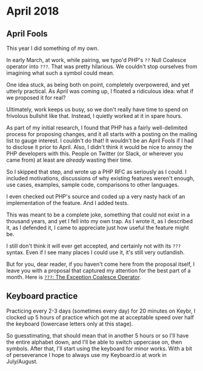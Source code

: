 # April 2018

## April Fools

This year I did something of my own.

In early March, at work, while pairing, we typo'd PHP's `??` Null Coalesce
operator into `???`. That was pretty hilarious. We couldn't stop ourselves from
imagining what such a symbol could mean.

One idea stuck, as being both on point, completely overpowered, and yet utterly
practical. As April was coming up, I floated a ridiculous idea: what if we
proposed it for real?

Ultimately, work keeps us busy, so we don't really have time to spend on
frivolous bullshit like that. Instead, I quietly worked at it in spare hours.

As part of my initial research, I found that PHP has a fairly well-delimited
process for proposing changes, and it all starts with a posting on the mailing
list to gauge interest. I couldn't do that! It wouldn't be an April Fools if I
had to disclose it prior to April. Also, I didn't think it would be nice to
annoy the PHP developers with this. People on Twitter (or Slack, or wherever you
came from) at least are _already_ wasting their time.

So I skipped that step, and wrote up a PHP RFC as seriously as I could. I
included motivations, discussions of why existing features weren't enough, use
cases, examples, sample code, comparisons to other languages.

I even checked out PHP's source and coded up a very nasty hack of an
implementation of the feature. And I added tests.

This was meant to be a complete joke, something that could not exist in a
thousand years, and yet I fell into my own trap. As I wrote it, as I described
it, as I defended it, I came to appreciate just how useful the feature might be.

I still don't think it will ever get accepted, and certainly not with its `???`
syntax. Even if I see many places I could use it, it's still very outlandish.

But for you, dear reader, if you haven't come here from the proposal itself, I
leave you with a proposal that captured my attention for the best part of a
month. Here is [`???`: The Exception Coalesce Operator][???].

[???]: https://github.com/passcod/rfc-exception-coalesce-operator

## Keyboard practice

Practicing every 2-3 days (sometimes every day) for 20 minutes on Keybr, I
clocked up 5 hours of practice which got me at acceptable speed over half the
keyboard (lowercase letters only at this stage).

So guesstimating, that should mean that in another 5 hours or so I'll have the
entire alphabet down, and I'll be able to switch uppercase on, then symbols.
After that, I'll start using the keyboard for minor works. With a bit of
perseverance I hope to always use my Keyboard.io at work in July/August.
